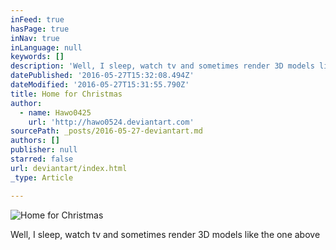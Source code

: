 ```yaml
---
inFeed: true
hasPage: true
inNav: true
inLanguage: null
keywords: []
description: 'Well, I sleep, watch tv and sometimes render 3D models like the one above'
datePublished: '2016-05-27T15:32:08.494Z'
dateModified: '2016-05-27T15:31:55.790Z'
title: Home for Christmas
author:
  - name: Hawo0425
    url: 'http://hawo0524.deviantart.com'
sourcePath: _posts/2016-05-27-deviantart.md
authors: []
publisher: null
starred: false
url: deviantart/index.html
_type: Article

---
```

![Home for Christmas](https://the-grid-user-content.s3-us-west-2.amazonaws.com/4015758a-6cd3-40bf-8f6a-7fcacac437a9.jpg)

Well, I sleep, watch tv and sometimes render 3D models like the one above